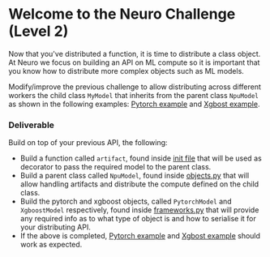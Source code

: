 # Welcome to the Neuro Challenge (Level 2)

Now that you've distributed a function, it is time to distribute a class object. At Neuro we focus on building an API 
on ML compute so it is important that you know how to distribute more complex objects such as ML models.

Modify/improve the previous challenge to allow distributing 
across different workers the child class `MyModel` that inherits from the parent class `NpuModel` as 
shown in the following examples: [Pytorch example](pytorch_usage.py) and [Xgbost example](xgboost_usage.py).

### Deliverable
Build on top of your previous API, the following:
- Build a function called `artifact`, found inside [init file](__init__.py) that will be used as decorator to pass 
  the required model to the parent class.
- Build a parent class called `NpuModel`, found inside [objects.py](objects.py) that will allow handling artifacts and distribute the compute defined on the child class.
- Build the pytorch and xgboost objects, called `PytorchModel` and `XgboostModel` respectively, found inside [frameworks.py](frameworks.py) that will provide any required info as to what type of object is and how to serialise it for your distributing API. 
- If the above is completed, [Pytorch example](pytorch_usage.py) and [Xgbost example](xgboost_usage.py) should work as expected.
